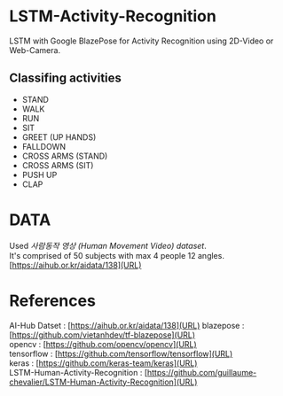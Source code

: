 LSTM-Activity-Recognition
=========================
LSTM with Google BlazePose for Activity Recognition
using 2D-Video or Web-Camera.  
  
Classifing activities
---------------------
- STAND  
- WALK  
- RUN  
- SIT  
- GREET (UP HANDS)  
- FALLDOWN  
- CROSS ARMS (STAND)  
- CROSS ARMS (SIT)  
- PUSH UP  
- CLAP  

DATA
====================
Used *사람동작 영상 (Human Movement Video) dataset*.  
It's comprised of 50 subjects with max 4 people 12 angles.  
[https://aihub.or.kr/aidata/138](URL)
  
  
# References
AI-Hub Datset : [https://aihub.or.kr/aidata/138](URL)
blazepose : [https://github.com/vietanhdev/tf-blazepose](URL)  
opencv : [https://github.com/opencv/opencv](URL)  
tensorflow : [https://github.com/tensorflow/tensorflow](URL)  
keras : [https://github.com/keras-team/keras](URL)  
LSTM-Human-Activity-Recognition : [https://github.com/guillaume-chevalier/LSTM-Human-Activity-Recognition](URL)
